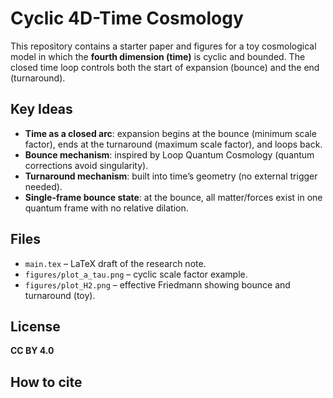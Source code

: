 
# Cyclic 4D-Time Cosmology

This repository contains a starter paper and figures for a toy cosmological model
in which the **fourth dimension (time)** is cyclic and bounded. The closed time loop
controls both the start of expansion (bounce) and the end (turnaround).

## Key Ideas
- **Time as a closed arc**: expansion begins at the bounce (minimum scale factor), ends at the turnaround (maximum scale factor), and loops back.
- **Bounce mechanism**: inspired by Loop Quantum Cosmology (quantum corrections avoid singularity).
- **Turnaround mechanism**: built into time’s geometry (no external trigger needed).
- **Single-frame bounce state**: at the bounce, all matter/forces exist in one quantum frame with no relative dilation.

## Files
- `main.tex` – LaTeX draft of the research note.
- `figures/plot_a_tau.png` – cyclic scale factor example.
- `figures/plot_H2.png` – effective Friedmann showing bounce and turnaround (toy).

## License
**CC BY 4.0**

## How to cite

